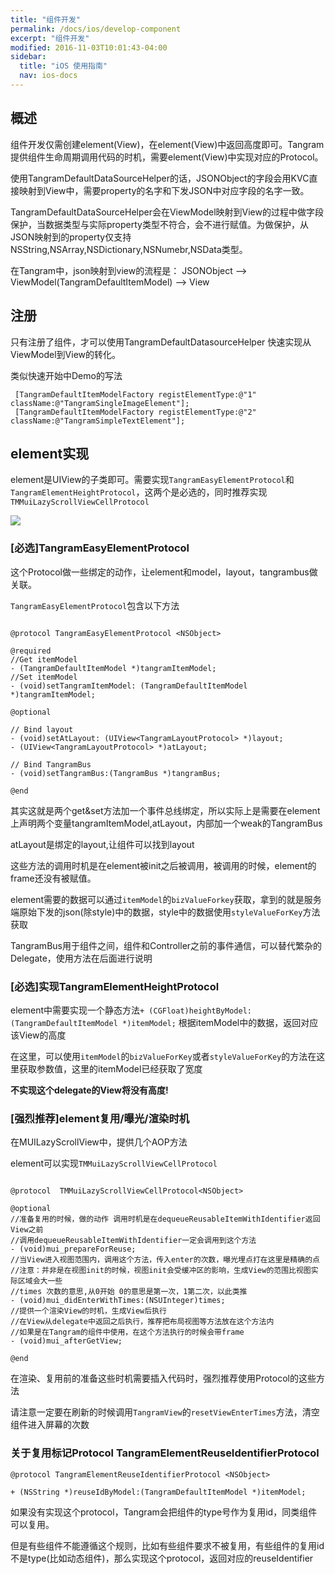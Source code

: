 ```yaml
---
title: "组件开发"
permalink: /docs/ios/develop-component
excerpt: "组件开发"
modified: 2016-11-03T10:01:43-04:00
sidebar:
  title: "iOS 使用指南"
  nav: ios-docs
---
```



## 概述

组件开发仅需创建element(View)，在element(View)中返回高度即可。Tangram提供组件生命周期调用代码的时机，需要element(View)中实现对应的Protocol。

使用TangramDefaultDataSourceHelper的话，JSONObject的字段会用KVC直接映射到View中，需要property的名字和下发JSON中对应字段的名字一致。

TangramDefaultDataSourceHelper会在ViewModel映射到View的过程中做字段保护，当数据类型与实际property类型不符合，会不进行赋值。为做保护，从JSON映射到的property仅支持NSString,NSArray,NSDictionary,NSNumebr,NSData类型。

在Tangram中，json映射到view的流程是： JSONObject --> ViewModel(TangramDefaultItemModel) --> View

## 注册

只有注册了组件，才可以使用TangramDefaultDatasourceHelper 快速实现从ViewModel到View的转化。

类似快速开始中Demo的写法

```objc
 [TangramDefaultItemModelFactory registElementType:@"1" className:@"TangramSingleImageElement"];
 [TangramDefaultItemModelFactory registElementType:@"2" className:@"TangramSimpleTextElement"];
```

## element实现

element是UIView的子类即可。需要实现`TangramEasyElementProtocol`和`TangramElementHeightProtocol`，这两个是必选的，同时推荐实现`TMMuiLazyScrollViewCellProtocol`

![](https://img.alicdn.com/tfs/TB1BWNgQpXXXXaoXVXXXXXXXXXX-739-619.png)

### [必选]TangramEasyElementProtocol

这个Protocol做一些绑定的动作，让element和model，layout，tangrambus做关联。

`TangramEasyElementProtocol`包含以下方法

```objc

@protocol TangramEasyElementProtocol <NSObject>

@required
//Get itemModel
- (TangramDefaultItemModel *)tangramItemModel;
//Set itemModel
- (void)setTangramItemModel: (TangramDefaultItemModel *)tangramItemModel;

@optional

// Bind layout
- (void)setAtLayout: (UIView<TangramLayoutProtocol> *)layout;
- (UIView<TangramLayoutProtocol> *)atLayout;

// Bind TangramBus
- (void)setTangramBus:(TangramBus *)tangramBus;

@end

```

其实这就是两个get&set方法加一个事件总线绑定，所以实际上是需要在element上声明两个变量tangramItemModel,atLayout，内部加一个weak的TangramBus

atLayout是绑定的layout,让组件可以找到layout

这些方法的调用时机是在element被init之后被调用，被调用的时候，element的frame还没有被赋值。

element需要的数据可以通过`itemModel`的`bizValueForkey`获取，拿到的就是服务端原始下发的json(除style)中的数据，style中的数据使用`styleValueForKey`方法获取

TangramBus用于组件之间，组件和Controller之前的事件通信，可以替代繁杂的Delegate，使用方法在后面进行说明

### [必选]实现TangramElementHeightProtocol

 element中需要实现一个静态方法`+ (CGFloat)heightByModel:(TangramDefaultItemModel *)itemModel;`
根据itemModel中的数据，返回对应该View的高度

在这里，可以使用`itemModel`的`bizValueForKey`或者`styleValueForKey`的方法在这里获取参数值，这里的itemModel已经获取了宽度

**不实现这个delegate的View将没有高度!**

### [强烈推荐]element复用/曝光/渲染时机

在MUILazyScrollView中，提供几个AOP方法

element可以实现`TMMuiLazyScrollViewCellProtocol`

```objc

@protocol  TMMuiLazyScrollViewCellProtocol<NSObject>

@optional
//准备复用的时候，做的动作 调用时机是在dequeueReusableItemWithIdentifier返回View之前
//调用dequeueReusableItemWithIdentifier一定会调用到这个方法
- (void)mui_prepareForReuse;
//当View进入视图范围内，调用这个方法，传入enter的次数，曝光埋点打在这里是精确的点
//注意：并非是在视图init的时候，视图init会受缓冲区的影响，生成View的范围比视图实际区域会大一些
//times 次数的意思,从0开始 0的意思是第一次，1第二次，以此类推
- (void)mui_didEnterWithTimes:(NSUInteger)times;
//提供一个渲染View的时机，生成View后执行
//在View从delegate中返回之后执行，推荐把布局视图等方法放在这个方法内
//如果是在Tangram的组件中使用，在这个方法执行的时候会带frame
- (void)mui_afterGetView;

@end
```

在渲染、复用前的准备这些时机需要插入代码时，强烈推荐使用Protocol的这些方法

请注意一定要在刷新的时候调用`TangramView`的`resetViewEnterTimes`方法，清空组件进入屏幕的次数

### 关于复用标记Protocol TangramElementReuseIdentifierProtocol

````objc
@protocol TangramElementReuseIdentifierProtocol <NSObject>

+ (NSString *)reuseIdByModel:(TangramDefaultItemModel *)itemModel;

````
如果没有实现这个protocol，Tangram会把组件的type号作为复用id，同类组件可以复用。

但是有些组件不能遵循这个规则，比如有些组件要求不被复用，有些组件的复用id不是type(比如动态组件)，那么实现这个protocol，返回对应的reuseIdentifier


